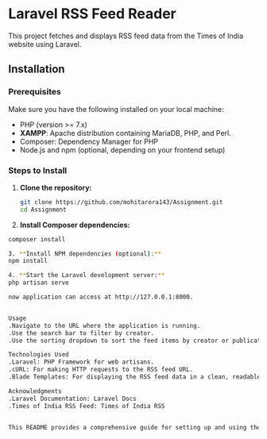 # Laravel RSS Feed Reader

This project fetches and displays RSS feed data from the Times of India website using Laravel.

## Installation

### Prerequisites

Make sure you have the following installed on your local machine:

- PHP (version >= 7.x)
- **XAMPP**: Apache distribution containing MariaDB, PHP, and Perl.
- Composer: Dependency Manager for PHP
- Node.js and npm (optional, depending on your frontend setup)

### Steps to Install

1. **Clone the repository:**

   ```bash
   git clone https://github.com/mohitarora143/Assignment.git
   cd Assignment

2. **Install Composer dependencies:**
  ```bash
composer install

3. **Install NPM dependencies (optional):**
npm install

4. **Start the Laravel development server:**
php artisan serve

 now application can access at http://127.0.0.1:8000.


Usage
.Navigate to the URL where the application is running.
.Use the search bar to filter by creator.
.Use the sorting dropdown to sort the feed items by creator or publication date.

Technologies Used
.Laravel: PHP Framework for web artisans.
.cURL: For making HTTP requests to the RSS feed URL.
.Blade Templates: For displaying the RSS feed data in a clean, readable format.

Acknowledgments
.Laravel Documentation: Laravel Docs
.Times of India RSS Feed: Times of India RSS


This README provides a comprehensive guide for setting up and using the Laravel RSS Feed Reader project. It includes prerequisites, installation steps, usage instructions, and acknowledgments. Adjustments can be made as needed!








    

